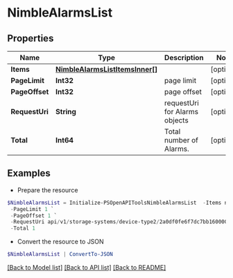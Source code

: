 # NimbleAlarmsList
## Properties

Name | Type | Description | Notes
------------ | ------------- | ------------- | -------------
**Items** | [**NimbleAlarmsListItemsInner[]**](NimbleAlarmsListItemsInner.md) |  | [optional] 
**PageLimit** | **Int32** | page limit | [optional] 
**PageOffset** | **Int32** | page offset | [optional] 
**RequestUri** | **String** | requestUri for Alarms objects | [optional] 
**Total** | **Int64** | Total number of Alarms. | [optional] 

## Examples

- Prepare the resource
```powershell
$NimbleAlarmsList = Initialize-PSOpenAPIToolsNimbleAlarmsList  -Items null `
 -PageLimit 1 `
 -PageOffset 1 `
 -RequestUri api/v1/storage-systems/device-type2/2a0df0fe6f7dc7bb16000000000000000000004817/alarms `
 -Total 1
```

- Convert the resource to JSON
```powershell
$NimbleAlarmsList | ConvertTo-JSON
```

[[Back to Model list]](../README.md#documentation-for-models) [[Back to API list]](../README.md#documentation-for-api-endpoints) [[Back to README]](../README.md)

